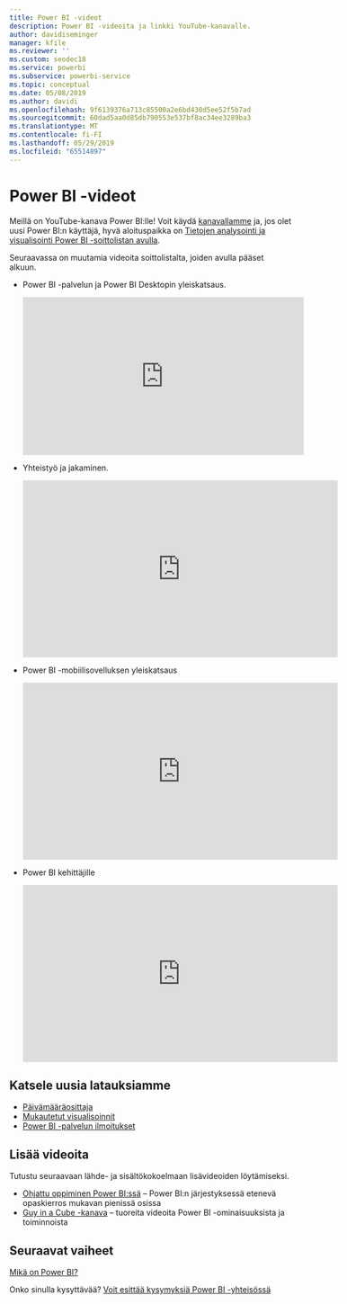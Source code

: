 ```yaml
---
title: Power BI -videot
description: Power BI -videoita ja linkki YouTube-kanavalle.
author: davidiseminger
manager: kfile
ms.reviewer: ''
ms.custom: seodec18
ms.service: powerbi
ms.subservice: powerbi-service
ms.topic: conceptual
ms.date: 05/08/2019
ms.author: davidi
ms.openlocfilehash: 9f6139376a713c85500a2e6bd430d5ee52f5b7ad
ms.sourcegitcommit: 60dad5aa0d85db790553e537bf8ac34ee3289ba3
ms.translationtype: MT
ms.contentlocale: fi-FI
ms.lasthandoff: 05/29/2019
ms.locfileid: "65514897"
---
```

# <a name="power-bi-videos"></a>Power BI -videot
Meillä on YouTube-kanava Power BI:lle! Voit käydä [kanavallamme](https://www.youtube.com/user/mspowerbi/videos) ja, jos olet uusi Power BI:n käyttäjä, hyvä aloituspaikka on [Tietojen analysointi ja visualisointi Power BI -soittolistan avulla](https://www.youtube.com/playlist?list=PL1N57mwBHtN0JFoKSR0n-tBkUJHeMP2cP).

Seuraavassa on muutamia videoita soittolistalta, joiden avulla pääset alkuun.

* Power BI -palvelun ja Power BI Desktopin yleiskatsaus.
  
  <iframe width="500" height="281" src="https://www.youtube.com/embed/l2wy4XgQIu0" frameborder="0" allowfullscreen></iframe>
* Yhteistyö ja jakaminen.
  
  <iframe width="560" height="315" src="https://www.youtube.com/embed/5DABLeJzQYM" frameborder="0" allow="autoplay; encrypted-media" allowfullscreen></iframe>
* Power BI -mobiilisovelluksen yleiskatsaus
  
  <iframe width="560" height="315" src="https://www.youtube.com/embed/07uBWhaCo78" frameborder="0" allow="autoplay; encrypted-media" allowfullscreen></iframe>

* Power BI kehittäjille
  <iframe width="560" height="315" src="https://www.youtube.com/embed/47uXJW1GIUY" frameborder="0" allow="autoplay; encrypted-media" allowfullscreen></iframe>  

## <a name="watch-some-of-our-new-uploads"></a>Katsele uusia latauksiamme
* [Päivämääräosittaja](https://youtu.be/V7i82ZZm0vw)
* [Mukautetut visualisoinnit](https://youtu.be/d-rXAJ3_uAo)
* [Power BI -palvelun ilmoitukset](https://youtu.be/JbL2-HJ8clE)

## <a name="more-videos"></a>Lisää videoita
Tutustu seuraavaan lähde- ja sisältökokoelmaan lisävideoiden löytämiseksi.

* [Ohjattu oppiminen Power BI:ssä](https://powerbi.microsoft.com/guided-learning/) – Power BI:n järjestyksessä etenevä opaskierros mukavan pienissä osissa
* [Guy in a Cube -kanava](https://www.youtube.com/channel/UCFp1vaKzpfvoGai0vE5VJ0w) – tuoreita videoita Power BI -ominaisuuksista ja toiminnoista

## <a name="next-steps"></a>Seuraavat vaiheet
[Mikä on Power BI?](power-bi-overview.md)

Onko sinulla kysyttävää? [Voit esittää kysymyksiä Power BI -yhteisössä](http://community.powerbi.com/)

